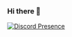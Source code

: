 ### Hi there 👋


[![Discord Presence](https://lanyard.cnrad.dev/api/935224495126487150?borderRadius=20px&bg=D4D9DC&idleMessage=Botting%20your%20Mommy)](https://discord.com/users/935224495126487150)

<!--
**Vinyzu/Vinyzu** is a ✨ _special_ ✨ repository because its `README.md` (this file) appears on your GitHub profile.

Here are some ideas to get you started:

- 🔭 I’m currently working on ...
- 🌱 I’m currently learning ...
- 👯 I’m looking to collaborate on ...
- 🤔 I’m looking for help with ...
- 💬 Ask me about ...
- 📫 How to reach me: ...
- 😄 Pronouns: ...
- ⚡ Fun fact: ...
-->
